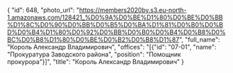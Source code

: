 {
    "id": 648,
    "photo_url": "https://members2020by.s3.eu-north-1.amazonaws.com/128421_%D0%9A%D0%BE%D1%80%D0%BE%D0%BB%D1%8C%D0%90%D0%BB%D0%B5%D0%BA%D1%81%D0%B0%D0%BD%D0%B4%D1%80%D0%92%D0%BB%D0%B0%D0%B4%D0%B8%D0%BC%D0%B8%D1%80%D0%BE%D0%B2%D0%B8%D1%87",
    "full_name": "Король Александр Владимирович",
    "offices": "[{\"id\": \"07-01\", \"name\": \"Прокуратура Заводского района\", \"position\": \"Помощник прокурора\"}]",
    "title": "Король Александр Владимирович"
}
